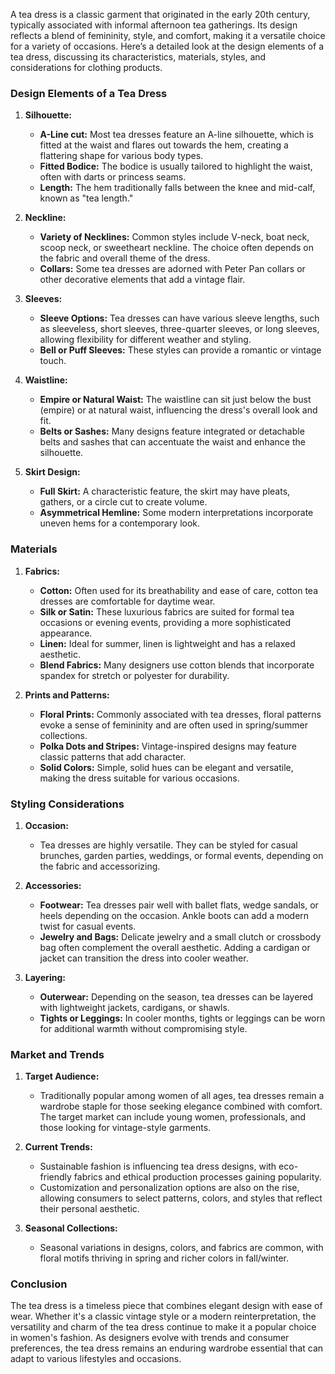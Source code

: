 A tea dress is a classic garment that originated in the early 20th century, typically associated with informal afternoon tea gatherings. Its design reflects a blend of femininity, style, and comfort, making it a versatile choice for a variety of occasions. Here’s a detailed look at the design elements of a tea dress, discussing its characteristics, materials, styles, and considerations for clothing products.

### Design Elements of a Tea Dress

1. **Silhouette:**
   - **A-Line cut:** Most tea dresses feature an A-line silhouette, which is fitted at the waist and flares out towards the hem, creating a flattering shape for various body types.
   - **Fitted Bodice:** The bodice is usually tailored to highlight the waist, often with darts or princess seams.
   - **Length:** The hem traditionally falls between the knee and mid-calf, known as "tea length."

2. **Neckline:**
   - **Variety of Necklines:** Common styles include V-neck, boat neck, scoop neck, or sweetheart neckline. The choice often depends on the fabric and overall theme of the dress.
   - **Collars:** Some tea dresses are adorned with Peter Pan collars or other decorative elements that add a vintage flair.

3. **Sleeves:**
   - **Sleeve Options:** Tea dresses can have various sleeve lengths, such as sleeveless, short sleeves, three-quarter sleeves, or long sleeves, allowing flexibility for different weather and styling.
   - **Bell or Puff Sleeves:** These styles can provide a romantic or vintage touch.

4. **Waistline:**
   - **Empire or Natural Waist:** The waistline can sit just below the bust (empire) or at natural waist, influencing the dress's overall look and fit.
   - **Belts or Sashes:** Many designs feature integrated or detachable belts and sashes that can accentuate the waist and enhance the silhouette.

5. **Skirt Design:**
   - **Full Skirt:** A characteristic feature, the skirt may have pleats, gathers, or a circle cut to create volume.
   - **Asymmetrical Hemline:** Some modern interpretations incorporate uneven hems for a contemporary look.

### Materials

1. **Fabrics:**
   - **Cotton:** Often used for its breathability and ease of care, cotton tea dresses are comfortable for daytime wear.
   - **Silk or Satin:** These luxurious fabrics are suited for formal tea occasions or evening events, providing a more sophisticated appearance.
   - **Linen:** Ideal for summer, linen is lightweight and has a relaxed aesthetic.
   - **Blend Fabrics:** Many designers use cotton blends that incorporate spandex for stretch or polyester for durability.

2. **Prints and Patterns:**
   - **Floral Prints:** Commonly associated with tea dresses, floral patterns evoke a sense of femininity and are often used in spring/summer collections.
   - **Polka Dots and Stripes:** Vintage-inspired designs may feature classic patterns that add character.
   - **Solid Colors:** Simple, solid hues can be elegant and versatile, making the dress suitable for various occasions.

### Styling Considerations

1. **Occasion:**
   - Tea dresses are highly versatile. They can be styled for casual brunches, garden parties, weddings, or formal events, depending on the fabric and accessorizing.

2. **Accessories:**
   - **Footwear:** Tea dresses pair well with ballet flats, wedge sandals, or heels depending on the occasion. Ankle boots can add a modern twist for casual events.
   - **Jewelry and Bags:** Delicate jewelry and a small clutch or crossbody bag often complement the overall aesthetic. Adding a cardigan or jacket can transition the dress into cooler weather.

3. **Layering:**
   - **Outerwear:** Depending on the season, tea dresses can be layered with lightweight jackets, cardigans, or shawls.
   - **Tights or Leggings:** In cooler months, tights or leggings can be worn for additional warmth without compromising style.

### Market and Trends

1. **Target Audience:**
   - Traditionally popular among women of all ages, tea dresses remain a wardrobe staple for those seeking elegance combined with comfort. The target market can include young women, professionals, and those looking for vintage-style garments.

2. **Current Trends:**
   - Sustainable fashion is influencing tea dress designs, with eco-friendly fabrics and ethical production processes gaining popularity.
   - Customization and personalization options are also on the rise, allowing consumers to select patterns, colors, and styles that reflect their personal aesthetic.

3. **Seasonal Collections:**
   - Seasonal variations in designs, colors, and fabrics are common, with floral motifs thriving in spring and richer colors in fall/winter.

### Conclusion

The tea dress is a timeless piece that combines elegant design with ease of wear. Whether it's a classic vintage style or a modern reinterpretation, the versatility and charm of the tea dress continue to make it a popular choice in women's fashion. As designers evolve with trends and consumer preferences, the tea dress remains an enduring wardrobe essential that can adapt to various lifestyles and occasions.